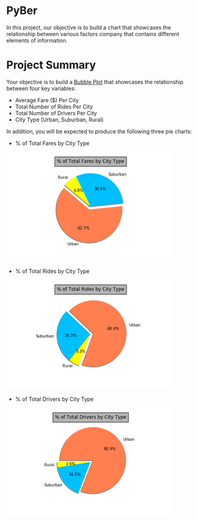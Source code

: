 # PyBer
In this project, our objective is to build a chart that showcases the relationship between various factors company that contains different elements of information.

# Project Summary
Your objective is to build a [Bubble Plot](https://en.wikipedia.org/wiki/Bubble_chart) that showcases the relationship between four key variables:
* Average Fare ($) Per City
* Total Number of Rides Per City
* Total Number of Drivers Per City
* City Type (Urban, Suburban, Rural)

In addition, you will be expected to produce the following three pie charts:
* % of Total Fares by City Type

![1-Pie](Pyber/Pie.png)

* % of Total Rides by City Type

![2-Pie](Pyber/Pie1.png)

* % of Total Drivers by City Type

![3-Pie](Pyber/Pie2.png)


